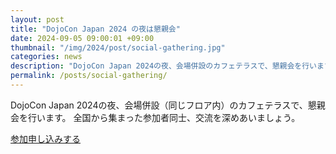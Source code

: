 ```yaml
---
layout: post
title: "DojoCon Japan 2024 の夜は懇親会"
date: 2024-09-05 09:00:01 +09:00
thumbnail: "/img/2024/post/social-gathering.jpg"
categories: news
description: "DojoCon Japan 2024の夜、会場併設のカフェテラスで、懇親会を行います。"
permalink: /posts/social-gathering/
---
```


DojoCon Japan 2024の夜、会場併設（同じフロア内）のカフェテラスで、懇親会を行います。
全国から集まった参加者同士、交流を深めあいましょう。

<div class='entry'>
    <a href="https://dojocon-japan.doorkeeper.jp/events/177349" class="button" rel="noopener" target="_blank">参加申し込みする</a>
</div>
